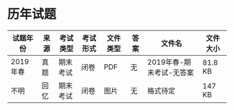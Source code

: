 # 历年试题

试题年份|来源|考试类型|考试形式|文件类型|答案|文件名|文件大小
---|---|---|---|---|---|---|---
2019年春|真题|期末考试|闭卷|PDF|无|2019年春-期末考试-无答案|81.8 KB
不明|回忆|期末考试|闭卷|图片|无|格式待定|147 KB
